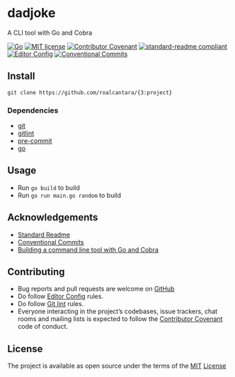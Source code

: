 # dadjoke

A CLI tool with Go and Cobra

[![Go](https://img.shields.io/badge/Go-1.17-00ADD8)][9]
[![MIT license](https://img.shields.io/badge/License-MIT-brightgreen.svg)](LICENSE)
[![Contributor Covenant](https://img.shields.io/badge/Contributor%20Covenant-2.0-4baaaa.svg)][2]
[![standard-readme compliant](https://img.shields.io/badge/readme%20style-standard-brightgreen.svg?style=flat-square)][5]
[![Editor Config](https://img.shields.io/badge/Editor%20Config-1.0.1-crimson.svg)][4]
[![Conventional Commits](https://img.shields.io/badge/Conventional%20Commits-1.0.0-yellow.svg)][3]

## Install

  `git clone https://github.com/roalcantara/{3:project}`

### Dependencies

- [git][6]
- [gitlint][7]
- [pre-commit][8]
- [go][9]

## Usage

- Run `go build` to build
- Run `go run main.go random` to build

## Acknowledgements

- [Standard Readme][5]
- [Conventional Commits][7]
- [Building a command line tool with Go and Cobra][10]

## Contributing

- Bug reports and pull requests are welcome on [GitHub][0]
- Do follow [Editor Config][4] rules.
- Do follow [Git lint][7] rules.
- Everyone interacting in the project’s codebases, issue trackers, chat rooms and mailing lists is expected to follow the [Contributor Covenant][2] code of conduct.

## License

The project is available as open source under the terms of the [MIT][1] [License](LICENSE)

[0]: <https://github.com/roalcantara/dadjoke> "A CLI tool with Go and Cobra"
[1]: <https://opensource.org/licenses/MIT> "Open Source Initiative"
[2]: <https://contributor-covenant.org> "A Code of Conduct for Open Source Communities"
[3]: <https://conventionalcommits.org> "Conventional Commits"
[4]: <https://editorconfig.org> "EditorConfig"
[5]: <https://github.com/RichardLitt/standard-readme> "Standard Readme"
[6]: <https://git-scm.com> "Git"
[7]: <https://jorisroovers.com/gitlint> "git commit message linter"
[8]: <https://pre-commit.com> "A framework for managing and maintaining multi-language pre-commit hooks"
[9]: <https://go.dev> "An open source programming language supported by Google"
[10]: <https://divrhino.com/articles/build-command-line-tool-go-cobra> "Building a command line tool with Go and Cobra"